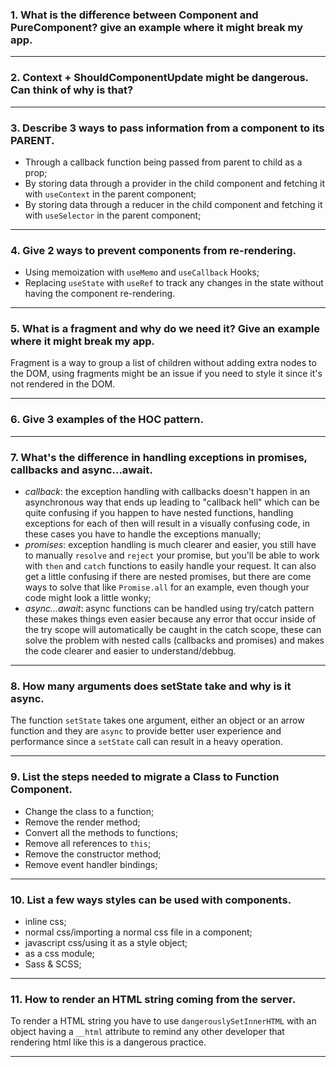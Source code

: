 
### 1. What is the difference between Component and PureComponent? give an example where it might break my app.

---

### 2. Context + ShouldComponentUpdate might be dangerous. Can think of why is that?

---

### 3. Describe 3 ways to pass information from a component to its PARENT.
- Through a callback function being passed from parent to child as a prop;
- By storing data through a provider in the child component and fetching it with `useContext` in the parent component;
- By storing data through a reducer in the child component and fetching it with `useSelector` in the parent component;

---

### 4. Give 2 ways to prevent components from re-rendering.
- Using memoization with `useMemo` and `useCallback` Hooks;
- Replacing `useState` with `useRef` to track any changes in the state without having the component re-rendering.

---

### 5. What is a fragment and why do we need it? Give an example where it might break my app.
Fragment is a way to group a list of children without adding extra nodes to the DOM, using fragments might be an issue if you need to style it since it's not rendered in the DOM.

---

### 6. Give 3 examples of the HOC pattern.

---

### 7. What's the difference in handling exceptions in promises, callbacks and async...await.
- *callback*: the exception handling with callbacks doesn't happen in an asynchronous way that ends up leading to "callback hell" which can be quite confusing if you happen to have nested functions, handling exceptions for each of then will result in a visually confusing code, in these cases you have to handle the exceptions manually;
- *promises*: exception handling is much clearer and easier, you still have to manually `resolve` and `reject` your promise, but you'll be able to work with `then` and `catch` functions to easily handle your request. It can also get a little confusing if there are nested promises, but there are come ways to solve that like `Promise.all` for an example, even though your code might look a little wonky;
- *async...await*: async functions can be handled using try/catch pattern these makes things even easier because any error that occur inside of the try scope will automatically be caught in the catch scope, these can solve the problem with nested calls (callbacks and promises) and makes the code clearer and easier to understand/debbug.

---

### 8. How many arguments does setState take and why is it async.
The function `setState` takes one argument, either an object or an arrow function and they are `async` to provide better user experience and performance since a `setState` call can result in a heavy operation.

---

### 9. List the steps needed to migrate a Class to Function Component.
- Change the class to a function;
- Remove the render method;
- Convert all the methods to functions;
- Remove all references to `this`;
- Remove the constructor method;
- Remove event handler bindings;

---

### 10. List a few ways styles can be used with components.
- inline css;
- normal css/importing a normal css file in a component;
- javascript css/using it as a style object;
- as a css module;
- Sass & SCSS;

---

### 11. How to render an HTML string coming from the server.
To render a HTML string you have to use `dangerouslySetInnerHTML` with an object having a `__html` attribute to remind any other developer that rendering html like this is a dangerous practice.

---